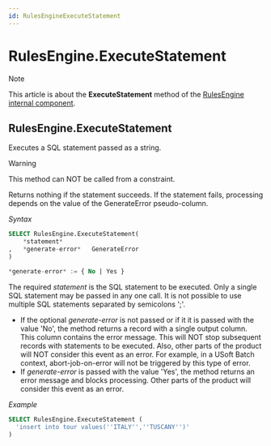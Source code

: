 ```yaml
---
id: RulesEngineExecuteStatement
---
```


# RulesEngine.ExecuteStatement



> [!NOTE]
> This article is about the **ExecuteStatement** method of the [RulesEngine internal component](/docs/Extensions/RulesEngine%20internal%20component).

## **RulesEngine.ExecuteStatement**

Executes a SQL statement passed as a string.

> [!WARNING]
> This method can NOT be called from a constraint.

Returns nothing if the statement succeeds. If the statement fails, processing depends on the value of the GenerateError pseudo-column.

*Syntax*

```sql
SELECT RulesEngine.ExecuteStatement(
    *statement*
,   *generate-error*   GenerateError
)

*generate-error* := { No | Yes }
```

The required *statement* is the SQL statement to be executed. Only a single SQL statement may be passed in any one call. It is not possible to use multiple SQL statements separated by semicolons ';'.

- If the optional *generate-error* is not passed or if it it is passed with the value 'No', the method returns a record with a single output column. This column contains the error message. This will NOT stop subsequent records with statements to be executed. Also, other parts of the product will NOT consider this event as an error. For example, in a USoft Batch context, abort-job-on-error will not be triggered by this type of error.
- If *generate-error* is passed with the value 'Yes', the method returns an error message and blocks processing. Other parts of the product will consider this event as an error.

*Example*

```sql
SELECT RulesEngine.ExecuteStatement (
  'insert into tour values(''ITALY'',''TUSCANY'')'
)
```

 